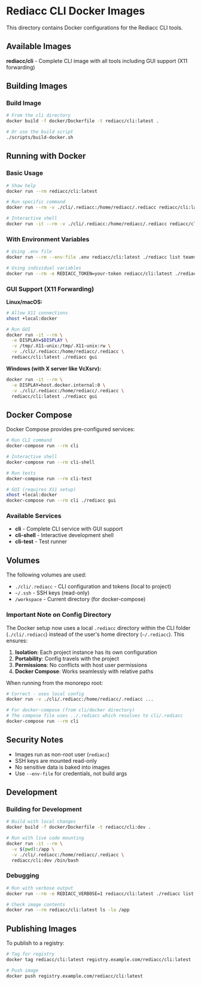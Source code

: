 # Rediacc CLI Docker Images

This directory contains Docker configurations for the Rediacc CLI tools.

## Available Images

**rediacc/cli** - Complete CLI image with all tools including GUI support (X11 forwarding)

## Building Images

### Build Image
```bash
# From the cli directory
docker build -f docker/Dockerfile -t rediacc/cli:latest .

# Or use the build script
./scripts/build-docker.sh
```

## Running with Docker

### Basic Usage
```bash
# Show help
docker run --rm rediacc/cli:latest

# Run specific command
docker run --rm -v ./cli/.rediacc:/home/rediacc/.rediacc rediacc/cli:latest ./rediacc list teams

# Interactive shell
docker run -it --rm -v ./cli/.rediacc:/home/rediacc/.rediacc rediacc/cli:latest /bin/bash
```

### With Environment Variables
```bash
# Using .env file
docker run --rm --env-file .env rediacc/cli:latest ./rediacc list teams

# Using individual variables
docker run --rm -e REDIACC_TOKEN=your-token rediacc/cli:latest ./rediacc list teams
```

### GUI Support (X11 Forwarding)

**Linux/macOS:**
```bash
# Allow X11 connections
xhost +local:docker

# Run GUI
docker run -it --rm \
  -e DISPLAY=$DISPLAY \
  -v /tmp/.X11-unix:/tmp/.X11-unix:rw \
  -v ./cli/.rediacc:/home/rediacc/.rediacc \
  rediacc/cli:latest ./rediacc gui
```

**Windows (with X server like VcXsrv):**
```bash
docker run -it --rm \
  -e DISPLAY=host.docker.internal:0 \
  -v ./cli/.rediacc:/home/rediacc/.rediacc \
  rediacc/cli:latest ./rediacc gui
```

## Docker Compose

Docker Compose provides pre-configured services:

```bash
# Run CLI command
docker-compose run --rm cli

# Interactive shell
docker-compose run --rm cli-shell

# Run tests
docker-compose run --rm cli-test

# GUI (requires X11 setup)
xhost +local:docker
docker-compose run --rm cli ./rediacc gui
```

### Available Services

- **cli** - Complete CLI service with GUI support
- **cli-shell** - Interactive development shell
- **cli-test** - Test runner

## Volumes

The following volumes are used:

- `./cli/.rediacc` - CLI configuration and tokens (local to project)
- `~/.ssh` - SSH keys (read-only)
- `/workspace` - Current directory (for docker-compose)

### Important Note on Config Directory

The Docker setup now uses a local `.rediacc` directory within the CLI folder (`./cli/.rediacc`) instead of the user's home directory (`~/.rediacc`). This ensures:

1. **Isolation**: Each project instance has its own configuration
2. **Portability**: Config travels with the project
3. **Permissions**: No conflicts with host user permissions
4. **Docker Compose**: Works seamlessly with relative paths

When running from the monorepo root:
```bash
# Correct - uses local config
docker run -v ./cli/.rediacc:/home/rediacc/.rediacc ...

# For docker-compose (from cli/docker directory)
# The compose file uses ../.rediacc which resolves to cli/.rediacc
docker-compose run --rm cli
```

## Security Notes

- Images run as non-root user (`rediacc`)
- SSH keys are mounted read-only
- No sensitive data is baked into images
- Use `--env-file` for credentials, not build args

## Development

### Building for Development
```bash
# Build with local changes
docker build -f docker/Dockerfile -t rediacc/cli:dev .

# Run with live code mounting
docker run -it --rm \
  -v $(pwd):/app \
  -v ./cli/.rediacc:/home/rediacc/.rediacc \
  rediacc/cli:dev /bin/bash
```

### Debugging
```bash
# Run with verbose output
docker run --rm -e REDIACC_VERBOSE=1 rediacc/cli:latest ./rediacc list teams

# Check image contents
docker run --rm rediacc/cli:latest ls -la /app
```

## Publishing Images

To publish to a registry:

```bash
# Tag for registry
docker tag rediacc/cli:latest registry.example.com/rediacc/cli:latest

# Push image
docker push registry.example.com/rediacc/cli:latest
```